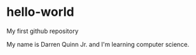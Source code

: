 # hello-world
My first github repository

My name is Darren Quinn Jr. and I'm learning computer science.
